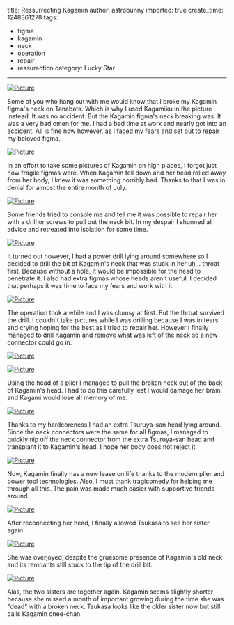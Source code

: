 title: Ressurrecting Kagamin
author: astrobunny
imported: true
create_time: 1248361278
tags:
- figma
- kagamin
- neck
- operation
- repair
- ressurection
category: Lucky Star
---
 [![](wp-uploads/2009/07/wpid-100-6946-500x375.jpg "Picture")](/images/wp-uploads/2009/07/wpid-100-6946.jpg)  
  
Some of you who hang out with me would know that I broke my Kagamin figma's neck on Tanabata. Which is why I used Kagamiku in the picture instead. It was no accident. But the Kagamin figma's neck breaking was. It was a very bad omen for me. I had a bad time at work and nearly got into an accident. All is fine now however, as I faced my fears and set out to repair my beloved figma.  
<!--more-->  
 [![](wp-uploads/2009/07/wpid-100-6948-500x375.jpg "Picture")](/images/wp-uploads/2009/07/wpid-100-6948.jpg)  
  
In an effort to take some pictures of Kagamin on high places, I forgot just how fragile figmas were. When Kagamin fell down and her head rolled away from her body, I knew it was something horribly bad. Thanks to that I was in denial for almost the entire month of July.  
  
 [![](wp-uploads/2009/07/wpid-100-6951-500x375.jpg "Picture")](/images/wp-uploads/2009/07/wpid-100-6951.jpg)  
  
Some friends tried to console me and tell me it was possible to repair her with a drill or screws to pull out the neck bit. In my despair I shunned all advice and retreated into isolation for some time.  
  
 [![](wp-uploads/2009/07/wpid-kagaminguro4-500x375.jpg "Picture")](/images/wp-uploads/2009/07/wpid-kagaminguro4.jpg)  
  
It turned out however, I had a power drill lying around somewhere so I decided to drill the bit of Kagamin's neck that was stuck in her uh... throat first. Because without a hole, it would be impossible for the head to penetrate it. I also had extra figmas whose heads aren't useful. I decided that perhaps it was time to face my fears and work with it.  
  
 [![](wp-uploads/2009/07/wpid-100-6997-500x375.jpg "Picture")](/images/wp-uploads/2009/07/wpid-100-6997.jpg)  
  
The operation took a while and I was clumsy at first. But the throat survived the drill. I couldn't take pictures while I was drilling because I was in tears and crying hoping for the best as I tried to repair her. However I finally managed to drill Kagamin and remove what was left of the neck so a new connector could go in.  
  
 [![](wp-uploads/2009/07/wpid-100-6998-500x375.jpg "Picture")](/images/wp-uploads/2009/07/wpid-100-6998.jpg)  
  
 [![](wp-uploads/2009/07/wpid-100-7000-500x375.jpg "Picture")](/images/wp-uploads/2009/07/wpid-100-7000.jpg)  
  
Using the head of a plier I managed to pull the broken neck out of the back of Kagamin's head. I had to do this carefully lest I would damage her brain and Kagami would lose all memory of me.  
  
 [![](wp-uploads/2009/07/wpid-100-7002-500x375.jpg "Picture")](/images/wp-uploads/2009/07/wpid-100-7002.jpg)  
  
Thanks to my hardcoreness I had an extra Tsuruya-san head lying around. Since the neck connectors were the same for all figmas, I managed to quickly nip off the neck connector from the extra Tsuruya-san head and transplant it to Kagamin's head. I hope her body does not reject it.  
  
 [![](wp-uploads/2009/07/wpid-100-7003-500x375.jpg "Picture")](/images/wp-uploads/2009/07/wpid-100-7003.jpg)  
  
Now, Kagamin finally has a new lease on life thanks to the modern plier and power tool technologies. Also, I must thank tragicomedy for helping me through all this. The pain was made much easier with supportive friends around.  
  
 [![](wp-uploads/2009/07/wpid-100-7004-500x375.jpg "Picture")](/images/wp-uploads/2009/07/wpid-100-7004.jpg)  
  
After reconnecting her head, I finally allowed Tsukasa to see her sister again.  
  
 [![](wp-uploads/2009/07/wpid-100-7005-500x375.jpg "Picture")](/images/wp-uploads/2009/07/wpid-100-7005.jpg)  
  
She was overjoyed, despite the gruesome presence of Kagamin's old neck and its remnants still stuck to the tip of the drill bit.  
  
 [![](wp-uploads/2009/07/wpid-100-7006-500x375.jpg "Picture")](/images/wp-uploads/2009/07/wpid-100-7006.jpg)  
  
Alas, the two sisters are together again. Kagamin seems slightly shorter because she missed a month of important growing during the time she was "dead" with a broken neck. Tsukasa looks like the older sister now but still calls Kagamin onee-chan.